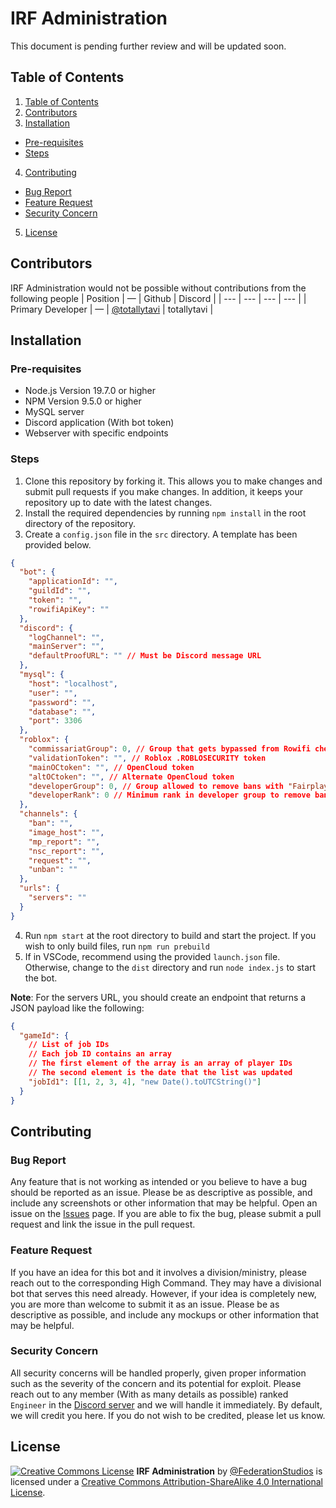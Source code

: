 # IRF Administration
This document is pending further review and will be updated soon.

## Table of Contents
1. [Table of Contents](#table-of-contents)
2. [Contributors](#contributors)
3. [Installation](#installation)
  - [Pre-requisites](#pre-requisites)
  - [Steps](#steps)
4. [Contributing](#contributing)
  - [Bug Report](#bug-report)
  - [Feature Request](#feature-request)
  - [Security Concern](#security-concern)
5. [License](#license)

## Contributors
IRF Administration would not be possible without contributions from the following people
| Position | — | Github | Discord |
| --- | --- | --- | --- |
| Primary Developer | — | [@totallytavi](https://github.com/totallytavi) | totallytavi |

## Installation
### Pre-requisites
* Node.js Version 19.7.0 or higher
* NPM Version 9.5.0 or higher
* MySQL server
* Discord application (With bot token)
* Webserver with specific endpoints

### Steps
1. Clone this repository by forking it. This allows you to make changes and submit pull requests if you make changes. In addition, it keeps your repository up to date with the latest changes.
2. Install the required dependencies by running `npm install` in the root directory of the repository.
3. Create a `config.json` file in the `src` directory. A template has been provided below.
```json
{
  "bot": {
    "applicationId": "",
    "guildId": "",
    "token": "",
    "rowifiApiKey": ""
  },
  "discord": {
    "logChannel": "",
    "mainServer": "",
    "defaultProofURL": "" // Must be Discord message URL
  },
  "mysql": {
    "host": "localhost",
    "user": "",
    "password": "",
    "database": "",
    "port": 3306
  },
  "roblox": {
    "commissariatGroup": 0, // Group that gets bypassed from Rowifi checks
    "validationToken": "", // Roblox .ROBLOSECURITY token
    "mainOCtoken": "", // OpenCloud token
    "altOCtoken": "", // Alternate OpenCloud token
    "developerGroup": 0, // Group allowed to remove bans with "Fairplay" in them
    "developerRank": 0 // Minimum rank in developer group to remove bans
  },
  "channels": {
    "ban": "",
    "image_host": "",
    "mp_report": "",
    "nsc_report": "",
    "request": "",
    "unban": ""
  },
  "urls": {
    "servers": ""
  }
}
```
4. Run `npm start` at the root directory to build and start the project. If you wish to only build files, run `npm run prebuild`
5. If in VSCode, recommend using the provided `launch.json` file. Otherwise, change to the `dist` directory and run `node index.js` to start the bot.

**Note**: For the servers URL, you should create an endpoint that returns a JSON payload like the following:
```json
{
  "gameId": {
    // List of job IDs
    // Each job ID contains an array
    // The first element of the array is an array of player IDs
    // The second element is the date that the list was updated
    "jobId1": [[1, 2, 3, 4], "new Date().toUTCString()"]
  }
}
```

## Contributing
### Bug Report
Any feature that is not working as intended or you believe to have a bug should be reported as an issue. Please be as descriptive as possible, and include any screenshots or other information that may be helpful. Open an issue on the [Issues](https://github.com/FederationStudios/IRF_Administration/issues) page. If you are able to fix the bug, please submit a pull request and link the issue in the pull request.

### Feature Request
If you have an idea for this bot and it involves a division/ministry, please reach out to the corresponding High Command. They may have a divisional bot that serves this need already. However, if your idea is completely new, you are more than welcome to submit it as an issue. Please be as descriptive as possible, and include any mockups or other information that may be helpful.

### Security Concern
All security concerns will be handled properly, given proper information such as the severity of the concern and its potential for exploit. Please reach out to any member (With as many details as possible) ranked `Engineer` in the [Discord server](https://discord.gg/irf) and we will handle it immediately. By default, we will credit you here. If you do not wish to be credited, please let us know.

## License
[![Creative Commons License](https://i.creativecommons.org/l/by-sa/4.0/88x31.png)](https://creativecommons.org/licenses/by-sa/4.0/)
**IRF Administration** by [@FederationStudios](https://github.com/FederationStudios) is licensed under a [Creative Commons Attribution-ShareAlike 4.0 International License](https://creativecommons.org/licenses/by-sa/4.0/).